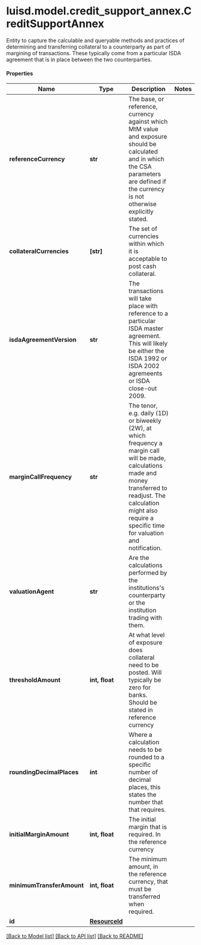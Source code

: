 # luisd.model.credit_support_annex.CreditSupportAnnex

Entity to capture the calculable and queryable methods and practices of determining and transferring collateral  to a counterparty as part of margining of transactions. These typically come from a particular ISDA agreement  that is in place between the two counterparties.

#### Properties
Name | Type | Description | Notes
------------ | ------------- | ------------- | -------------
**referenceCurrency** | **str** | The base, or reference, currency against which MtM value and exposure should be calculated  and in which the CSA parameters are defined if the currency is not otherwise explicitly stated. | 
**collateralCurrencies** | **[str]** | The set of currencies within which it is acceptable to post cash collateral. | 
**isdaAgreementVersion** | **str** | The transactions will take place with reference to a particular ISDA master agreement. This  will likely be either the ISDA 1992 or ISDA 2002 agremeents or ISDA close-out 2009. | 
**marginCallFrequency** | **str** | The tenor, e.g. daily (1D) or biweekly (2W), at which frequency a margin call will be made, calculations  made and money transferred to readjust. The calculation might also require a specific time for valuation and notification. | 
**valuationAgent** | **str** | Are the calculations performed by the institutions&#x27;s counterparty or the institution trading with them. | 
**thresholdAmount** | **int, float** | At what level of exposure does collateral need to be posted. Will typically be zero for banks.  Should be stated in reference currency | 
**roundingDecimalPlaces** | **int** | Where a calculation needs to be rounded to a specific number of decimal places,  this states the number that that requires. | 
**initialMarginAmount** | **int, float** | The initial margin that is required. In the reference currency | 
**minimumTransferAmount** | **int, float** | The minimum amount, in the reference currency, that must be transferred when required. | 
**id** | [**ResourceId**](ResourceId.md) |  | 

[[Back to Model list]](../../README.md#documentation-for-models) [[Back to API list]](../../README.md#documentation-for-api-endpoints) [[Back to README]](../../README.md)

